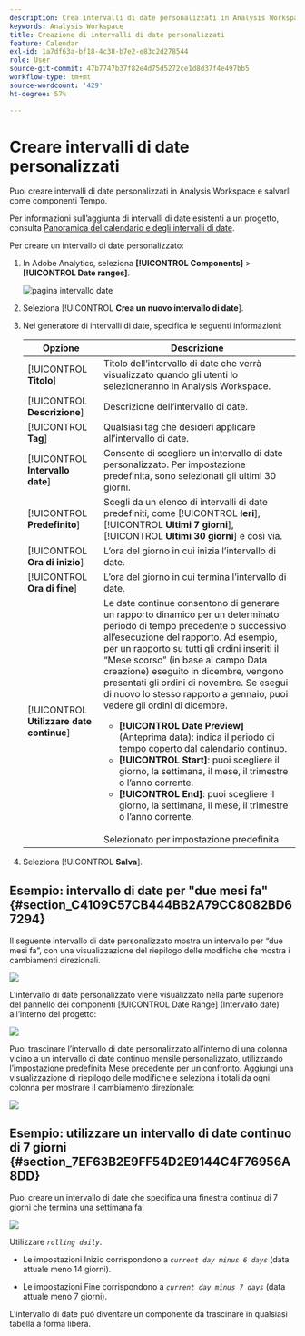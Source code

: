 ```yaml
---
description: Crea intervalli di date personalizzati in Analysis Workspace e salvali come componenti Tempo.
keywords: Analysis Workspace
title: Creazione di intervalli di date personalizzati
feature: Calendar
exl-id: 1a7df63a-bf18-4c38-b7e2-e83c2d278544
role: User
source-git-commit: 47b7747b37f82e4d75d5272ce1d8d37f4e497bb5
workflow-type: tm+mt
source-wordcount: '429'
ht-degree: 57%

---
```


# Creare intervalli di date personalizzati

Puoi creare intervalli di date personalizzati in Analysis Workspace e salvarli come componenti Tempo.

Per informazioni sull’aggiunta di intervalli di date esistenti a un progetto, consulta [Panoramica del calendario e degli intervalli di date](/help/components/date-ranges/calendar.md).

Per creare un intervallo di date personalizzato:

1. In Adobe Analytics, seleziona **[!UICONTROL Components]** > **[!UICONTROL Date ranges]**.

   ![pagina intervallo date](assets/date-ranges.png)

1. Seleziona [!UICONTROL **Crea un nuovo intervallo di date**].

1. Nel generatore di intervalli di date, specifica le seguenti informazioni:

   | Opzione | Descrizione |
   |---------|----------|
   | [!UICONTROL **Titolo**] | Titolo dell’intervallo di date che verrà visualizzato quando gli utenti lo selezioneranno in Analysis Workspace. |
   | [!UICONTROL **Descrizione**] | Descrizione dell’intervallo di date. |
   | [!UICONTROL **Tag**] | Qualsiasi tag che desideri applicare all’intervallo di date. |
   | [!UICONTROL **Intervallo date**] | Consente di scegliere un intervallo di date personalizzato. Per impostazione predefinita, sono selezionati gli ultimi 30 giorni. |
   | [!UICONTROL **Predefinito**] | Scegli da un elenco di intervalli di date predefiniti, come [!UICONTROL **Ieri**], [!UICONTROL **Ultimi 7 giorni**], [!UICONTROL **Ultimi 30 giorni**] e così via. |
   | [!UICONTROL **Ora di inizio**] | L’ora del giorno in cui inizia l’intervallo di date. |
   | [!UICONTROL **Ora di fine**] | L’ora del giorno in cui termina l’intervallo di date. |
   | [!UICONTROL **Utilizzare date continue**] | Le date continue consentono di generare un rapporto dinamico per un determinato periodo di tempo precedente o successivo all’esecuzione del rapporto. Ad esempio, per un rapporto su tutti gli ordini inseriti il “Mese scorso” (in base al campo Data creazione) eseguito in dicembre, vengono presentati gli ordini di novembre. Se esegui di nuovo lo stesso rapporto a gennaio, puoi vedere gli ordini di dicembre.<ul><li>**[!UICONTROL Date Preview]** (Anteprima data): indica il periodo di tempo coperto dal calendario continuo.</li><li>**[!UICONTROL Start]**: puoi scegliere il giorno, la settimana, il mese, il trimestre o l’anno corrente.</li><li>**[!UICONTROL End]**: puoi scegliere il giorno, la settimana, il mese, il trimestre o l’anno corrente.</li></ul><br>Selezionato per impostazione predefinita. |

1. Seleziona [!UICONTROL **Salva**].

## Esempio: intervallo di date per &quot;due mesi fa&quot; {#section_C4109C57CB444BB2A79CC8082BD67294}

Il seguente intervallo di date personalizzato mostra un intervallo per “due mesi fa”, con una visualizzazione del riepilogo delle modifiche che mostra i cambiamenti direzionali.

![](assets/date-range-two-months-ago.png)

L’intervallo di date personalizzato viene visualizzato nella parte superiore del pannello dei componenti [!UICONTROL Date Range] (Intervallo date) all’interno del progetto:

![](assets/date-range-panel-two-months-ago.png)

Puoi trascinare l’intervallo di date personalizzato all’interno di una colonna vicino a un intervallo di date continuo mensile personalizzato, utilizzando l’impostazione predefinita Mese precedente per un confronto. Aggiungi una visualizzazione di riepilogo delle modifiche e seleziona i totali da ogni colonna per mostrare il cambiamento direzionale:

![](assets/date-range-two-months-table.png)

## Esempio: utilizzare un intervallo di date continuo di 7 giorni {#section_7EF63B2E9FF54D2E9144C4F76956A8DD}

Puoi creare un intervallo di date che specifica una finestra continua di 7 giorni che termina una settimana fa:

![](assets/create_date_range.png)

Utilizzare *`rolling daily`*.

* Le impostazioni Inizio corrispondono a *`current day minus 6 days`* (data attuale meno 14 giorni).

* Le impostazioni Fine corrispondono a *`current day minus 7 days`* (data attuale meno 7 giorni).

L’intervallo di date può diventare un componente da trascinare in qualsiasi tabella a forma libera.
